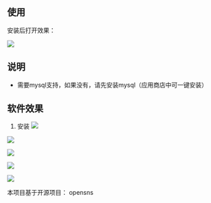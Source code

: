 ## 使用

安装后打开效果：

![](https://i.loli.net/2020/01/08/Nz7YLJf4BUmushK.png)

## 说明
- 需要mysql支持，如果没有，请先安装mysql（应用商店中可一键安装）

## 软件效果

1. 安装
![](https://i.loli.net/2020/01/08/PctKNYBvEF8aORI.png)

![](https://i.loli.net/2020/01/08/Nz7YLJf4BUmushK.png)

![](https://i.loli.net/2020/01/08/nFOrmudh2kgMUAa.png)

![](https://i.loli.net/2020/01/08/kCPhsaycTGNRji3.png)

![](https://i.loli.net/2020/01/08/yqZ7oeRVOG8QUwz.png)

本项目基于开源项目： opensns
    





